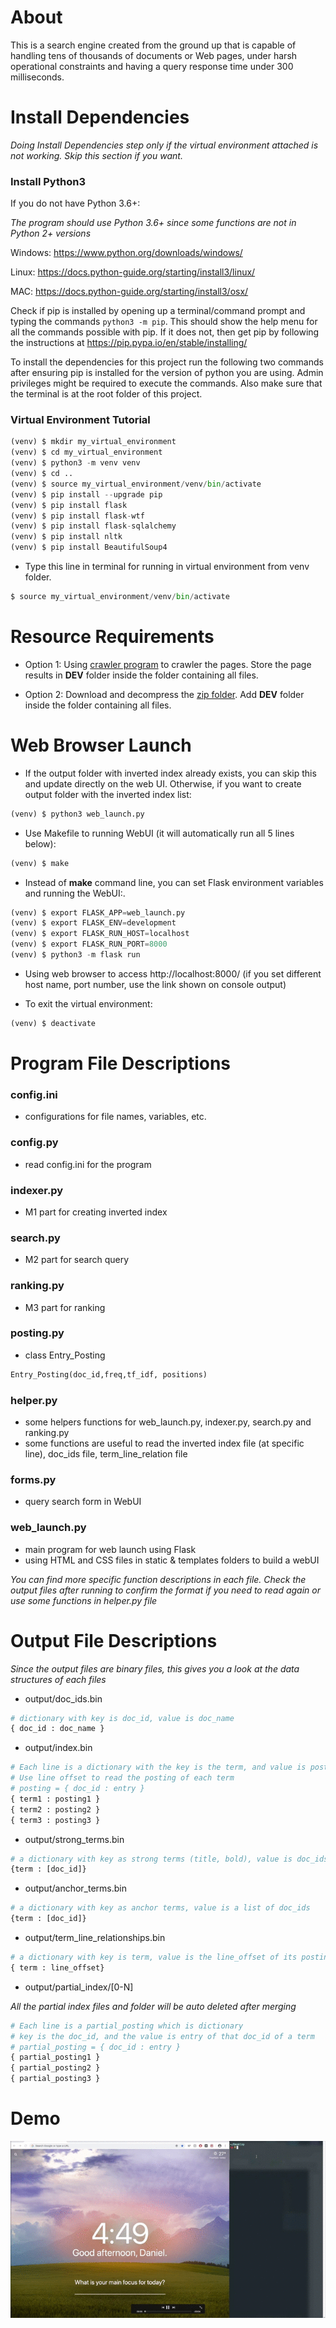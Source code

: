 # About

This is a search engine created from the ground up that is capable of handling tens of thousands of documents or Web pages, under harsh operational constraints and having a query response time under 300 milliseconds.


# Install Dependencies

*Doing Install Dependencies step only if the virtual environment attached is not working. Skip this section if you want.*

### Install Python3

If you do not have Python 3.6+:

*The program should use Python 3.6+ since some functions are not in Python 2+ versions*

Windows: https://www.python.org/downloads/windows/

Linux: https://docs.python-guide.org/starting/install3/linux/

MAC: https://docs.python-guide.org/starting/install3/osx/

Check if pip is installed by opening up a terminal/command prompt and typing
the commands `python3 -m pip`. This should show the help menu for all the
commands possible with pip. If it does not, then get pip by following the
instructions at https://pip.pypa.io/en/stable/installing/

To install the dependencies for this project run the following two commands
after ensuring pip is installed for the version of python you are using.
Admin privileges might be required to execute the commands. Also make sure
that the terminal is at the root folder of this project.


### Virtual Environment Tutorial

```python
(venv) $ mkdir my_virtual_environment
(venv) $ cd my_virtual_environment
(venv) $ python3 -m venv venv
(venv) $ cd ..
(venv) $ source my_virtual_environment/venv/bin/activate
(venv) $ pip install --upgrade pip
(venv) $ pip install flask
(venv) $ pip install flask-wtf
(venv) $ pip install flask-sqlalchemy
(venv) $ pip install nltk
(venv) $ pip install BeautifulSoup4
```

- Type this line in terminal for running in virtual environment from venv folder.

```python
$ source my_virtual_environment/venv/bin/activate
```

# Resource Requirements

- Option 1: Using [crawler program](https://github.com/danielvu2810/Python_Crawler) to crawler the pages. Store the page results in **DEV** folder inside the folder containing all files.

- Option 2: Download and decompress the [zip folder](https://drive.google.com/file/d/1vBJof00Hl4F8bi7Nu236BLBuZE7T0zD7/view?usp=sharing). Add **DEV** folder inside the folder containing all files.


# Web Browser Launch

- If the output folder with inverted index already exists, you can skip this and update directly on the web UI. Otherwise, if you want to create output folder with the inverted index list:

```python
(venv) $ python3 web_launch.py
```

- Use Makefile to running WebUI (it will automatically run all 5 lines below):

```python
(venv) $ make
```

- Instead of **make** command line, you can set Flask environment variables and running the WebUI:.

```python
(venv) $ export FLASK_APP=web_launch.py
(venv) $ export FLASK_ENV=development
(venv) $ export FLASK_RUN_HOST=localhost
(venv) $ export FLASK_RUN_PORT=8000
(venv) $ python3 -m flask run
```
- Using web browser to access http://localhost:8000/  (if you set different host name, port number, use the link shown on console output)

- To exit the virtual environment:

```python
(venv) $ deactivate
```

# Program File Descriptions

### config.ini

- configurations for file names, variables, etc.

### config.py
- read config.ini for the program

### indexer.py
- M1 part for creating inverted index

### search.py
- M2 part for search query

### ranking.py
- M3 part for ranking

### posting.py
- class Entry_Posting
```python
Entry_Posting(doc_id,freq,tf_idf, positions)
```

### helper.py
- some helpers functions for web_launch.py, indexer.py, search.py and ranking.py
- some functions are useful to read the inverted index file (at specific line), doc_ids file, term_line_relation file

### forms.py
- query search form in WebUI

### web_launch.py
- main program for web launch using Flask
- using HTML and CSS files in static & templates folders to build a webUI

*You can find more specific function descriptions in each file. Check the output files after running to confirm the format if you need to read again or use some functions in helper.py file*

# Output File Descriptions

*Since the output files are binary files, this gives you a look at the data structures of each files*

- output/doc_ids.bin
```python
# dictionary with key is doc_id, value is doc_name
{ doc_id : doc_name }
```

- output/index.bin
```python
# Each line is a dictionary with the key is the term, and value is posting.
# Use line offset to read the posting of each term
# posting = { doc_id : entry }
{ term1 : posting1 }
{ term2 : posting2 }
{ term3 : posting3 }

```

- output/strong_terms.bin
```python
# a dictionary with key as strong terms (title, bold), value is doc_ids
{term : [doc_id]}
```

- output/anchor_terms.bin
```python
# a dictionary with key as anchor terms, value is a list of doc_ids
{term : [doc_id]}
```

- output/term_line_relationships.bin
```python
# a dictionary with key is term, value is the line_offset of its posting in index.bin
{ term : line_offset}
```

- output/partial_index/[0-N]

*All the partial index files and folder will be auto deleted after merging*
```python
# Each line is a partial_posting which is dictionary
# key is the doc_id, and the value is entry of that doc_id of a term
# partial_posting = { doc_id : entry }
{ partial_posting1 }
{ partial_posting2 }
{ partial_posting3 }

```

# Demo

![](web_ui.gif)

